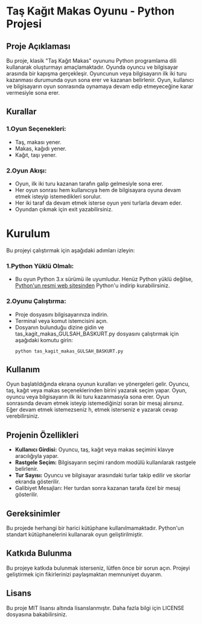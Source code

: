 # Taş Kağıt Makas Oyunu - Python Projesi
## Proje Açıklaması
Bu proje, klasik "Taş Kağıt Makas" oyununu Python programlama dili kullanarak oluşturmayı amaçlamaktadır. Oyunda oyuncu ve bilgisayar arasında bir kapışma gerçekleşir. Oyuncunun veya bilgisayarın ilk iki turu kazanması durumunda oyun sona erer ve kazanan belirlenir. Oyun, kullanıcı ve bilgisayarın oyun sonrasında oynamaya devam edip etmeyeceğine karar vermesiyle sona erer.

## Kurallar
### 1.Oyun Seçenekleri:
* Taş, makası yener.
* Makas, kağıdı yener.
* Kağıt, taşı yener.

### 2.Oyun Akışı:
* Oyun, ilk iki turu kazanan tarafın galip gelmesiyle sona erer.
* Her oyun sonrası hem kullanıcıya hem de bilgisayara oyuna devam etmek isteyip istemedikleri sorulur.
* Her iki taraf da devam etmek isterse oyun yeni turlarla devam eder.
* Oyundan çıkmak için exit yazabilirsiniz.

# Kurulum
Bu projeyi çalıştırmak için aşağıdaki adımları izleyin:

### 1.Python Yüklü Olmalı:
* Bu oyun Python 3.x sürümü ile uyumludur. Henüz Python yüklü değilse, [Python'un resmi web sitesinden](https://www.python.org/downloads/) Python'u indirip kurabilirsiniz.

### 2.Oyunu Çalıştırma:
* Proje dosyasını bilgisayarınıza indirin.
* Terminal veya komut istemcisini açın.
* Dosyanın bulunduğu dizine gidin ve tas_kagit_makas_GULSAH_BASKURT.py dosyasını çalıştırmak için aşağıdaki komutu girin:
    ```shell
  python tas_kagit_makas_GULSAH_BASKURT.py
    ```

## Kullanım
Oyun başlatıldığında ekrana oyunun kuralları ve yönergeleri gelir. Oyuncu, taş, kağıt veya makas seçeneklerinden birini yazarak seçim yapar. Oyun, oyuncu veya bilgisayarın ilk iki turu kazanmasıyla sona erer. Oyun sonrasında devam etmek isteyip istemediğinizi soran bir mesaj alırsınız. Eğer devam etmek istemezseniz h, etmek isterseniz e yazarak cevap verebilirsiniz.

## Projenin Özellikleri
* **Kullanıcı Girdisi:** Oyuncu, taş, kağıt veya makas seçimini klavye aracılığıyla yapar.
* **Rastgele Seçim:** Bilgisayarın seçimi random modülü kullanılarak rastgele belirlenir.
* **Tur Sayısı:** Oyuncu ve bilgisayar arasındaki turlar takip edilir ve skorlar ekranda gösterilir.
* Galibiyet Mesajları: Her turdan sonra kazanan tarafa özel bir mesaj gösterilir.

## Gereksinimler
Bu projede herhangi bir harici kütüphane kullanılmamaktadır. Python'un standart kütüphanelerini kullanarak oyun geliştirilmiştir.

## Katkıda Bulunma
Bu projeye katkıda bulunmak isterseniz, lütfen önce bir sorun açın. Projeyi geliştirmek için fikirlerinizi paylaşmaktan memnuniyet duyarım.

## Lisans
Bu proje MIT lisansı altında lisanslanmıştır. Daha fazla bilgi için LICENSE dosyasına bakabilirsiniz.
